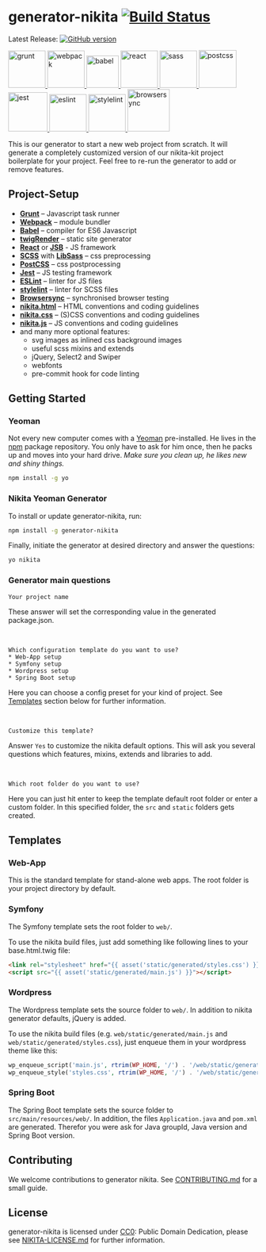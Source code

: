 # generator-nikita [![Build Status](https://secure.travis-ci.org/nikita-kit/generator-nikita.png?branch=master)](https://travis-ci.org/nikita-kit/generator-nikita)

Latest Release: [![GitHub version](https://badge.fury.io/gh/nikita-kit%2Fgenerator-nikita.png)](https://github.com/nikita-kit/generator-nikita/releases)

<a href="http://gruntjs.com/">
    <img height="75" src="https://cdn.rawgit.com/nikita-kit/generator-nikita/master/img/grunt.svg" alt="grunt">
</a>
<a href="https://webpack.js.org/">
    <img height="75" src="https://cdn.rawgit.com/nikita-kit/generator-nikita/master/img/webpack.svg" alt="webpack">
</a>
<a href="https://babeljs.io/">
    <img height="65" src="https://cdn.rawgit.com/nikita-kit/generator-nikita/master/img/babel.svg" alt="babel">
</a>
<a href="https://reactjs.org/">
    <img height="75" src="https://cdn.rawgit.com/nikita-kit/generator-nikita/master/img/react.svg" alt="react">
</a>
<a href="https://github.com/sass/node-sass">
    <img height="75" src="https://cdn.rawgit.com/nikita-kit/generator-nikita/master/img/node-sass.svg" alt="sass">
</a>
<a href="http://postcss.org/">
    <img height="76" src="https://cdn.rawgit.com/nikita-kit/generator-nikita/master/img/postcss.svg" alt="postcss">
</a>
<a href="https://facebook.github.io/jest/">
    <img height="79" src="https://cdn.rawgit.com/nikita-kit/generator-nikita/master/img/jest.svg" alt="jest">
</a>
<a href="http://eslint.org/">
    <img height="75" src="https://cdn.rawgit.com/nikita-kit/generator-nikita/master/img/eslint.svg" alt="eslint">
</a>
<a href="https://stylelint.io/">
    <img height="75" src="https://cdn.rawgit.com/nikita-kit/generator-nikita/master/img/stylelint.svg" alt="stylelint">
</a>
<a href="https://browsersync.io/">
    <img height="85" src="https://cdn.rawgit.com/nikita-kit/generator-nikita/master/img/browsersync.svg" alt="browsersync">
</a>


This is our generator to start a new web project from scratch.
It will generate a completely customized version of our nikita-kit project boilerplate for your project.
Feel free to re-run the generator to add or remove features.


## Project-Setup

- [__Grunt__](http://gruntjs.com/) – Javascript task runner
- [__Webpack__](https://webpack.js.org/) – module bundler
- [__Babel__](https://babeljs.io/) – compiler for ES6 Javascript
- [__twigRender__](https://github.com/stefanullinger/grunt-twig-render) – static site generator
- [__React__](https://reactjs.org/) or [__JSB__](https://github.com/DracoBlue/jsb/) - JS framework
- [__SCSS__](http://sass-lang.com/) with [__LibSass__](http://libsass.org/) – css preprocessing
- [__PostCSS__](http://postcss.org/) – css postprocessing
- [__Jest__](https://facebook.github.io/jest/) – JS testing framework
- [__ESLint__](http://eslint.org/) – linter for JS files
- [__stylelint__](https://stylelint.io/) – linter for SCSS files
- [__Browsersync__](https://browsersync.io/) – synchronised browser testing
- [__nikita.html__](https://github.com/nikita-kit/nikita-html) – HTML conventions and coding guidelines
- [__nikita.css__](https://github.com/nikita-kit/nikita-css) – (S)CSS conventions and coding guidelines
- [__nikita.js__](https://github.com/nikita-kit/nikita-js) – JS conventions and coding guidelines
- and many more optional features:
  - svg images as inlined css background images
  - useful scss mixins and extends
  - jQuery, Select2 and Swiper
  - webfonts
  - pre-commit hook for code linting


## Getting Started

### Yeoman

Not every new computer comes with a [Yeoman](http://yeoman.io/) pre-installed. He lives in the [npm](https://npmjs.org) package repository. You only have to ask for him once, then he packs up and moves into your hard drive. *Make sure you clean up, he likes new and shiny things.*

```bash
npm install -g yo
```

### Nikita Yeoman Generator

To install or update generator-nikita, run:

```bash
npm install -g generator-nikita
```

Finally, initiate the generator at desired directory and answer the questions:

```bash
yo nikita
```

### Generator main questions

```
Your project name
```

These answer will set the corresponding value in the generated package.json.

&nbsp;

```
Which configuration template do you want to use?
* Web-App setup
* Symfony setup
* Wordpress setup
* Spring Boot setup
```

Here you can choose a config preset for your kind of project.
See [Templates](#templates) section below for further information.

&nbsp;

```
Customize this template?
```

Answer `Yes` to customize the nikita default options.
This will ask you several questions which features, mixins, extends and libraries to add.

&nbsp;

```
Which root folder do you want to use?
```

Here you can just hit enter to keep the template default root folder or enter a custom folder.
In this specified folder, the `src` and `static` folders gets created.


## Templates

### Web-App

This is the standard template for stand-alone web apps. The root folder is your project directory by default.


### Symfony

The Symfony template sets the root folder to `web/`.

To use the nikita build files, just add something like following lines to your base.html.twig file:
```html
<link rel="stylesheet" href="{{ asset('static/generated/styles.css') }}" />
<script src="{{ asset('static/generated/main.js') }}"></script>
```

### Wordpress

The Wordpress template sets the source folder to `web/`.
In addition to nikita generator defaults, jQuery is added.

To use the nikita build files (e.g. `web/static/generated/main.js` and `web/static/generated/styles.css`), just enqueue them in your wordpress theme like this:
```php
wp_enqueue_script('main.js', rtrim(WP_HOME, '/') . '/web/static/generated/main.js', array(), '1.0', false);
wp_enqueue_style('styles.css', rtrim(WP_HOME, '/') . '/web/static/generated/styles.css', array(), '1.0', 'all');
```

### Spring Boot

The Spring Boot template sets the source folder to `src/main/resources/web/`.
In addition, the files `Application.java` and `pom.xml` are generated.
Therefor you were ask for Java groupId, Java version and Spring Boot version.


## Contributing

We welcome contributions to generator nikita. See [CONTRIBUTING.md](CONTRIBUTING.md) for a small guide.


## License

generator-nikita is licensed under [CC0](http://creativecommons.org/publicdomain/zero/1.0/): Public Domain Dedication, please see
[NIKITA-LICENSE.md](NIKITA-LICENSE.md) for further information.
